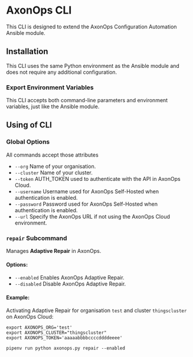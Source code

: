 # AxonOps CLI 

This CLI is designed to extend the AxonOps Configuration Automation Ansible module.

## Installation

This CLI uses the same Python environment as the Ansible module and does not require any additional configuration.

### Export Environment Variables

This CLI accepts both command-line parameters and environment variables, just like the Ansible module.

## Using of CLI

### Global Options

All commands accept those attributes

* `--org` Name of your organisation.
* `--cluster` Name of your cluster.
* `--token` AUTH_TOKEN used to authenticate with the API in AxonOps Cloud.
* `--username` Username used for AxonOps Self-Hosted when authentication is enabled.
* `--password` Password used for AxonOps Self-Hosted when authentication is enabled.
* `--url` Specify the AxonOps URL if not using the AxonOps Cloud environment.

### `repair` Subcommand

Manages **Adaptive Repair** in AxonOps.

#### Options:

* `--enabled` Enables AxonOps Adaptive Repair.
* `--disabled` Disable AxonOps Adaptive Repair.

#### Example: 

Activating Adaptive Repair for organisation `test` and cluster `thingscluster` on AxonOps Cloud:

```shell
export AXONOPS_ORG='test'
export AXONOPS_CLUSTER="thingscluster"
export AXONOPS_TOKEN='aaaaabbbbccccddddeeee'

pipenv run python axonops.py repair --enabled
```
